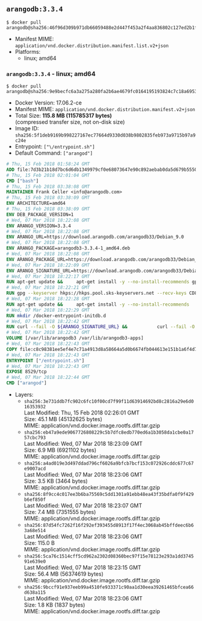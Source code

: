 ## `arangodb:3.3.4`

```console
$ docker pull arangodb@sha256:46f96d309b971db66059488e2d447f453a2f4aa836802c127ed2b1f27ec6e246
```

-	Manifest MIME: `application/vnd.docker.distribution.manifest.list.v2+json`
-	Platforms:
	-	linux; amd64

### `arangodb:3.3.4` - linux; amd64

```console
$ docker pull arangodb@sha256:9e9becfc6a3a275a280fa2b6ae4679fc0164195193824c7c18a69534a1ed8c19
```

-	Docker Version: 17.06.2-ce
-	Manifest MIME: `application/vnd.docker.distribution.manifest.v2+json`
-	Total Size: **115.8 MB (115785317 bytes)**  
	(compressed transfer size, not on-disk size)
-	Image ID: `sha256:5f1deb9169b998227167ec77664d9330d038b9802835feb973a9715b97a9c24e`
-	Entrypoint: `["\/entrypoint.sh"]`
-	Default Command: `["arangod"]`

```dockerfile
# Thu, 15 Feb 2018 01:58:24 GMT
ADD file:7d3b21b18d7bc6d6db1349979cf0e68073647e90c892aebab0da5d679b5550eb in / 
# Thu, 15 Feb 2018 02:01:04 GMT
CMD ["bash"]
# Thu, 15 Feb 2018 03:38:08 GMT
MAINTAINER Frank Celler <info@arangodb.com>
# Thu, 15 Feb 2018 03:38:09 GMT
ENV ARCHITECTURE=amd64
# Thu, 15 Feb 2018 03:38:09 GMT
ENV DEB_PACKAGE_VERSION=1
# Wed, 07 Mar 2018 18:22:08 GMT
ENV ARANGO_VERSION=3.3.4
# Wed, 07 Mar 2018 18:22:08 GMT
ENV ARANGO_URL=https://download.arangodb.com/arangodb33/Debian_9.0
# Wed, 07 Mar 2018 18:22:08 GMT
ENV ARANGO_PACKAGE=arangodb3-3.3.4-1_amd64.deb
# Wed, 07 Mar 2018 18:22:08 GMT
ENV ARANGO_PACKAGE_URL=https://download.arangodb.com/arangodb33/Debian_9.0/amd64/arangodb3-3.3.4-1_amd64.deb
# Wed, 07 Mar 2018 18:22:09 GMT
ENV ARANGO_SIGNATURE_URL=https://download.arangodb.com/arangodb33/Debian_9.0/amd64/arangodb3-3.3.4-1_amd64.deb.asc
# Wed, 07 Mar 2018 18:22:17 GMT
RUN apt-get update &&     apt-get install -y --no-install-recommends gpg dirmngr     &&     rm -rf /var/lib/apt/lists/*
# Wed, 07 Mar 2018 18:22:21 GMT
RUN gpg --keyserver hkps://hkps.pool.sks-keyservers.net --recv-keys CD8CB0F1E0AD5B52E93F41E7EA93F5E56E751E9B
# Wed, 07 Mar 2018 18:22:28 GMT
RUN apt-get update &&     apt-get install -y --no-install-recommends         libjemalloc1         ca-certificates         pwgen         curl     &&     rm -rf /var/lib/apt/lists/*
# Wed, 07 Mar 2018 18:22:29 GMT
RUN mkdir /docker-entrypoint-initdb.d
# Wed, 07 Mar 2018 18:22:42 GMT
RUN curl --fail -O ${ARANGO_SIGNATURE_URL} &&           curl --fail -O ${ARANGO_PACKAGE_URL} &&             gpg --verify ${ARANGO_PACKAGE}.asc &&     (echo arangodb3 arangodb3/password password test | debconf-set-selections) &&     (echo arangodb3 arangodb3/password_again password test | debconf-set-selections) &&     DEBIAN_FRONTEND="noninteractive" dpkg -i ${ARANGO_PACKAGE} &&     rm -rf /var/lib/arangodb3/* &&     sed -ri         -e 's!127\.0\.0\.1!0.0.0.0!g'         -e 's!^(file\s*=).*!\1 -!'         -e 's!^#\s*uid\s*=.*!uid = arangodb!'         -e 's!^#\s*gid\s*=.*!gid = arangodb!'         /etc/arangodb3/arangod.conf     &&     rm -f ${ARANGO_PACKAGE}*
# Wed, 07 Mar 2018 18:22:42 GMT
VOLUME [/var/lib/arangodb3 /var/lib/arangodb3-apps]
# Wed, 07 Mar 2018 18:22:43 GMT
COPY file:c8c98381ee5ef4e7c71a4913d8a58664a5d0b6674fb044613e151b1a6f4d73ac in /entrypoint.sh 
# Wed, 07 Mar 2018 18:22:43 GMT
ENTRYPOINT ["/entrypoint.sh"]
# Wed, 07 Mar 2018 18:22:43 GMT
EXPOSE 8529/tcp
# Wed, 07 Mar 2018 18:22:44 GMT
CMD ["arangod"]
```

-	Layers:
	-	`sha256:3e731ddb7fc902c6fc10f00cd7f99f11d63914692bd8c2816a29e6d016353932`  
		Last Modified: Thu, 15 Feb 2018 02:26:01 GMT  
		Size: 45.1 MB (45132625 bytes)  
		MIME: application/vnd.docker.image.rootfs.diff.tar.gzip
	-	`sha256:eb47a9ede9067726808229c5b7dfc8edb770ed6a1b3058da1cbe0a1757cbc793`  
		Last Modified: Wed, 07 Mar 2018 18:23:09 GMT  
		Size: 6.9 MB (6921102 bytes)  
		MIME: application/vnd.docker.image.rootfs.diff.tar.gzip
	-	`sha256:a4ad019e3d497ddad796cf6026a9bfcb7bcf153c072926cddc677c67e9007acd`  
		Last Modified: Wed, 07 Mar 2018 18:23:06 GMT  
		Size: 3.5 KB (3464 bytes)  
		MIME: application/vnd.docker.image.rootfs.diff.tar.gzip
	-	`sha256:8f9cc4c017ee3b6ba75569c5dd1301a91ebb48ea43f35bdfa0f9f429b6ef850f`  
		Last Modified: Wed, 07 Mar 2018 18:23:07 GMT  
		Size: 7.4 MB (7351555 bytes)  
		MIME: application/vnd.docker.image.rootfs.diff.tar.gzip
	-	`sha256:87d54fc7262f16f292ef393455d8913f17f4ec3068ab45bffdeec6b63a68e514`  
		Last Modified: Wed, 07 Mar 2018 18:23:06 GMT  
		Size: 115.0 B  
		MIME: application/vnd.docker.image.rootfs.diff.tar.gzip
	-	`sha256:5ca76c1514cff5cd962a2302d08360bec97f15e78123e293a1dd374591e639e0`  
		Last Modified: Wed, 07 Mar 2018 18:23:15 GMT  
		Size: 56.4 MB (56374619 bytes)  
		MIME: application/vnd.docker.image.rootfs.diff.tar.gzip
	-	`sha256:9bccf91e937eeb99a4510fe933371c90aa1d30eea39261465bfcea66d638a115`  
		Last Modified: Wed, 07 Mar 2018 18:23:06 GMT  
		Size: 1.8 KB (1837 bytes)  
		MIME: application/vnd.docker.image.rootfs.diff.tar.gzip
